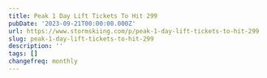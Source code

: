 ```yaml
---
title: Peak 1 Day Lift Tickets To Hit 299
pubDate: '2023-09-21T00:00:00.000Z'
url: https://www.stormskiing.com/p/peak-1-day-lift-tickets-to-hit-299
slug: peak-1-day-lift-tickets-to-hit-299
description: ''
tags: []
changefreq: monthly
---
```


<!-- Add post content below -->
